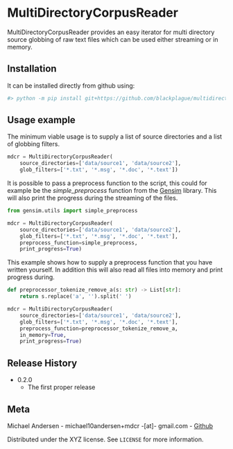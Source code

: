 # MultiDirectoryCorpusReader

MultiDirectoryCorpusReader provides an easy iterator for multi directory source globbing of raw
text files which can be used either streaming or in memory.

## Installation

It can be installed directly from github using:

```sh
#> python -m pip install git+https://github.com/blackplague/multidirectorycorpusreader.git
```

## Usage example

The minimum viable usage is to supply a list of source directories and a list of globbing filters.

```python
mdcr = MultiDirectoryCorpusReader(
    source_directories=['data/source1', 'data/source2'],
    glob_filters=['*.txt', '*.msg', '*.doc', '*.text'])
```

It is possible to pass a preprocess function to the script, this could for example be the
*simple_preprocess* function from the [Gensim][gensim-url] library. This will also print the progress
during the streaming of the files.

```python
from gensim.utils import simple_preprocess

mdcr = MultiDirectoryCorpusReader(
    source_directories=['data/source1', 'data/source2'],
    glob_filters=['*.txt', '*.msg', '*.doc', '*.text'],
    preprocess_function=simple_preprocess,
    print_progress=True)
```

This example shows how to supply a preprocess function that you have written yourself. In addition
this will also read all files into memory and print progress during.

```python
def preprocessor_tokenize_remove_a(s: str) -> List[str]:
    return s.replace('a', '').split(' ')

mdcr = MultiDirectoryCorpusReader(
    source_directories=['data/source1', 'data/source2'],
    glob_filters=['*.txt', '*.msg', '*.doc', '*.text'],
    preprocess_function=preprocessor_tokenize_remove_a,
    in_memory=True,
    print_progress=True)
```

## Release History

* 0.2.0
  * The first proper release

## Meta

Michael Andersen - michael10andersen+mdcr -[at]- gmail.com - [Github](https://github.com/blackplague/)

Distributed under the XYZ license. See ``LICENSE`` for more information.

<!-- Markdown link & img dfn's -->
[gensim-url]: https://radimrehurek.com/gensim/
